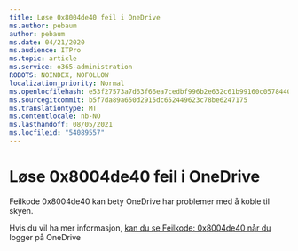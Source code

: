 ```yaml
---
title: Løse 0x8004de40 feil i OneDrive
ms.author: pebaum
author: pebaum
ms.date: 04/21/2020
ms.audience: ITPro
ms.topic: article
ms.service: o365-administration
ROBOTS: NOINDEX, NOFOLLOW
localization_priority: Normal
ms.openlocfilehash: e53f27573a7d63f66ea7cedbf996b2e632c61b99160c0578440e33b19a598714
ms.sourcegitcommit: b5f7da89a650d2915dc652449623c78be6247175
ms.translationtype: MT
ms.contentlocale: nb-NO
ms.lasthandoff: 08/05/2021
ms.locfileid: "54089557"
---
```

# <a name="fix-0x8004de40-error-in-onedrive"></a>Løse 0x8004de40 feil i OneDrive

Feilkode 0x8004de40 kan bety OneDrive har problemer med å koble til skyen. 

Hvis du vil ha mer informasjon, [kan du se Feilkode: 0x8004de40 når du](/sharepoint/troubleshoot/administration/error-0x8004de40-in-onedrive) logger på OneDrive